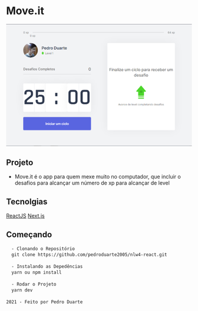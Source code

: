 # Move.it

<img src="screenshot.png" alt="Screenshot" />

## Projeto
- Move.it é o app para quem mexe muito no computador, que incluir o desafios para alcançar um número de xp para alcançar de level

## Tecnolgias
<a href="https://pt-br.reactjs.org/" target="_blank">ReactJS</a>
<a href="https://nextjs.org/" target="_blank">Next.js</a>

## Começando

```
  - Clonando o Repositório
  git clone https://github.com/pedroduarte2005/nlw4-react.git

  - Instalando as Depedências
  yarn ou npm install

  - Rodar o Projeto
  yarn dev

2021 - Feito por Pedro Duarte
